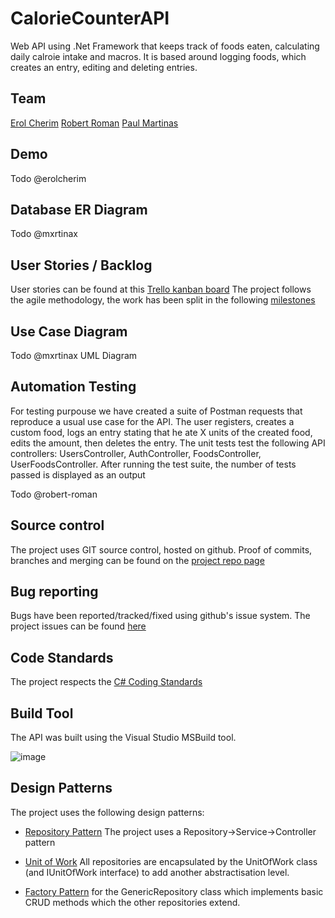 # CalorieCounterAPI

Web API using .Net Framework that keeps track of foods eaten, calculating daily calroie intake and macros. It is based around logging foods, which creates an entry, editing and deleting entries.

## Team  

[Erol Cherim](https://github.com/erolcherim)
[Robert Roman](https://github.com/robert-roman)
[Paul Martinas](https://github.com/mxrtinax)

## Demo  

Todo @erolcherim

## Database ER Diagram  

Todo @mxrtinax

## User Stories / Backlog 

User stories can be found at this [Trello kanban board](https://trello.com/invite/b/aeaaUX4Y/f7a205411cce7de1684a1b316f4a3e0d/caloriecounterapi)
The project follows the agile methodology, the work has been split in the following [milestones](https://github.com/erolcherim/CalorieCounterAPI/milestones?state=closed)

## Use Case Diagram  

Todo @mxrtinax UML Diagram

## Automation Testing  

For testing purpouse we have created a suite of Postman requests that reproduce a usual use case for the API. The user registers, creates a custom food, logs an entry stating that he ate X units of the created food, edits the amount, then deletes the entry.
The unit tests test the following API controllers: UsersController, AuthController, FoodsController, UserFoodsController.
After running the test suite, the number of tests passed is displayed as an output

Todo @robert-roman

## Source control  

The project uses GIT source control, hosted on github. Proof of commits, branches and merging can be found on the [project repo page](https://github.com/erolcherim/CalorieCounterAPI)

## Bug reporting

Bugs have been reported/tracked/fixed using github's issue system. The project issues can be found [here](https://github.com/erolcherim/CalorieCounterAPI/issues?q=is%3Aissue+is%3Aclosed)

## Code Standards

The project respects the [C# Coding Standards](https://docs.microsoft.com/en-us/dotnet/csharp/fundamentals/coding-style/coding-conventions)

## Build Tool

The API was built using the Visual Studio MSBuild tool.

![image](https://user-images.githubusercontent.com/48221670/189987813-4a22e683-102a-452b-b58e-74a57b028f73.png)

## Design Patterns

The project uses the following design patterns:

* [Repository Pattern](https://docs.microsoft.com/en-us/dotnet/architecture/microservices/microservice-ddd-cqrs-patterns/infrastructure-persistence-layer-design) The project uses a Repository->Service->Controller pattern  

* [Unit of Work](https://docs.microsoft.com/en-us/aspnet/mvc/overview/older-versions/getting-started-with-ef-5-using-mvc-4/implementing-the-repository-and-unit-of-work-patterns-in-an-asp-net-mvc-application) All repositories are encapsulated by the UnitOfWork class (and IUnitOfWork interface) to add another abstractisation level.  

* [Factory Pattern](https://www.tutorialspoint.com/design_pattern/factory_pattern.htm) for the GenericRepository class which implements basic CRUD methods which the other repositories extend.  






